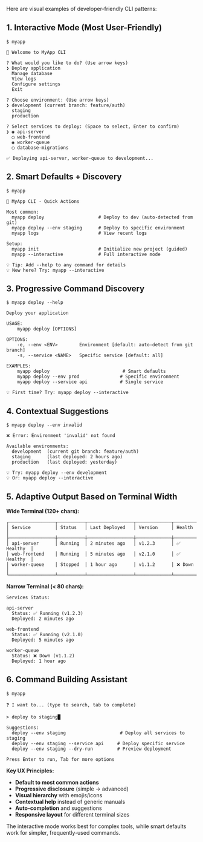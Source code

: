 Here are visual examples of developer-friendly CLI patterns:

## 1. Interactive Mode (Most User-Friendly)

```
$ myapp

🚀 Welcome to MyApp CLI

? What would you like to do? (Use arrow keys)
❯ Deploy application
  Manage database
  View logs
  Configure settings
  Exit

? Choose environment: (Use arrow keys)  
❯ development (current branch: feature/auth)
  staging
  production

? Select services to deploy: (Space to select, Enter to confirm)
❯ ◉ api-server
  ◯ web-frontend  
  ◉ worker-queue
  ◯ database-migrations

✅ Deploying api-server, worker-queue to development...
```

## 2. Smart Defaults + Discovery

```
$ myapp

🚀 MyApp CLI - Quick Actions

Most common:
  myapp deploy                    # Deploy to dev (auto-detected from git)
  myapp deploy --env staging      # Deploy to specific environment
  myapp logs                      # View recent logs

Setup:
  myapp init                      # Initialize new project (guided)
  myapp --interactive             # Full interactive mode

💡 Tip: Add --help to any command for details
💡 New here? Try: myapp --interactive
```

## 3. Progressive Command Discovery

```
$ myapp deploy --help

Deploy your application

USAGE:
    myapp deploy [OPTIONS]

OPTIONS:
    -e, --env <ENV>        Environment [default: auto-detect from git branch]
    -s, --service <NAME>   Specific service [default: all]
    
EXAMPLES:
    myapp deploy                           # Smart defaults
    myapp deploy --env prod               # Specific environment  
    myapp deploy --service api            # Single service

💡 First time? Try: myapp deploy --interactive
```

## 4. Contextual Suggestions

```
$ myapp deploy --env invalid

❌ Error: Environment 'invalid' not found

Available environments:
  development  (current git branch: feature/auth)
  staging      (last deployed: 2 hours ago)  
  production   (last deployed: yesterday)

💡 Try: myapp deploy --env development
💡 Or: myapp deploy --interactive
```

## 5. Adaptive Output Based on Terminal Width

**Wide Terminal (120+ chars):**
```
┌─────────────────┬──────────┬─────────────────┬─────────────┬─────────────┐
│ Service         │ Status   │ Last Deployed   │ Version     │ Health      │
├─────────────────┼──────────┼─────────────────┼─────────────┼─────────────┤
│ api-server      │ Running  │ 2 minutes ago   │ v1.2.3      │ ✅ Healthy  │
│ web-frontend    │ Running  │ 5 minutes ago   │ v2.1.0      │ ✅ Healthy  │
│ worker-queue    │ Stopped  │ 1 hour ago      │ v1.1.2      │ ❌ Down     │
└─────────────────┴──────────┴─────────────────┴─────────────┴─────────────┘
```

**Narrow Terminal (< 80 chars):**
```
Services Status:

api-server
  Status: ✅ Running (v1.2.3)
  Deployed: 2 minutes ago

web-frontend  
  Status: ✅ Running (v2.1.0)
  Deployed: 5 minutes ago

worker-queue
  Status: ❌ Down (v1.1.2) 
  Deployed: 1 hour ago
```

## 6. Command Building Assistant

```
$ myapp

❓ I want to... (type to search, tab to complete)

> deploy to staging█

Suggestions:
  deploy --env staging                    # Deploy all services to staging
  deploy --env staging --service api     # Deploy specific service
  deploy --env staging --dry-run         # Preview deployment

Press Enter to run, Tab for more options
```

**Key UX Principles:**
- **Default to most common actions**
- **Progressive disclosure** (simple → advanced)
- **Visual hierarchy** with emojis/icons
- **Contextual help** instead of generic manuals
- **Auto-completion** and suggestions
- **Responsive layout** for different terminal sizes

The interactive mode works best for complex tools, while smart defaults work for simpler, frequently-used commands.